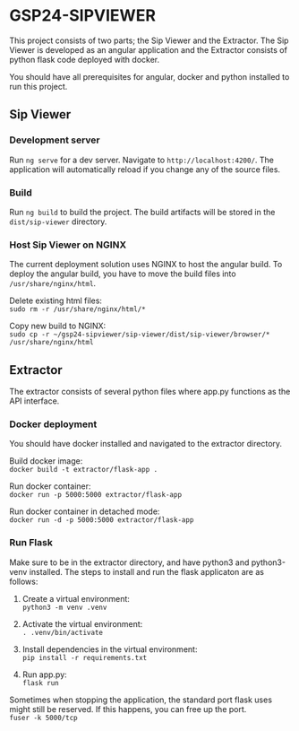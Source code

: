 # GSP24-SIPVIEWER

This project consists of two parts; the Sip Viewer and the Extractor. The Sip Viewer is developed as an angular application and the Extractor consists of python flask code deployed with docker.

You should have all prerequisites for angular, docker and python installed to run this project.

## Sip Viewer

### Development server

Run `ng serve` for a dev server. Navigate to `http://localhost:4200/`. The application will automatically reload if you change any of the source files.

### Build

Run `ng build` to build the project. The build artifacts will be stored in the `dist/sip-viewer` directory.

### Host Sip Viewer on NGINX

The current deployment solution uses NGINX to host the angular build. To deploy the angular build, you have to move the build files into `/usr/share/nginx/html`.

Delete existing html files: \
`sudo rm -r /usr/share/nginx/html/*`

Copy new build to NGINX: \
`sudo cp -r ~/gsp24-sipviewer/sip-viewer/dist/sip-viewer/browser/* /usr/share/nginx/html`

## Extractor

The extractor consists of several python files where app.py functions as the API interface.

### Docker deployment

You should have docker installed and navigated to the extractor directory.

Build docker image: \
`docker build -t extractor/flask-app .`

Run docker container: \
`docker run -p 5000:5000 extractor/flask-app`

Run docker container in detached mode: \
`docker run -d -p 5000:5000 extractor/flask-app`

### Run Flask

Make sure to be in the extractor directory, and have python3 and python3-venv installed. The steps to install and run the flask applicaton are as follows:

1. Create a virtual environment:\
   `python3 -m venv .venv`

2. Activate the virtual environment:\
   `. .venv/bin/activate`

3. Install dependencies in the virtual environment:\
   `pip install -r requirements.txt`

4. Run app.py:\
   `flask run`

Sometimes when stopping the application, the standard port flask uses might still be reserved. If this happens, you can free up the port.\
`fuser -k 5000/tcp`

